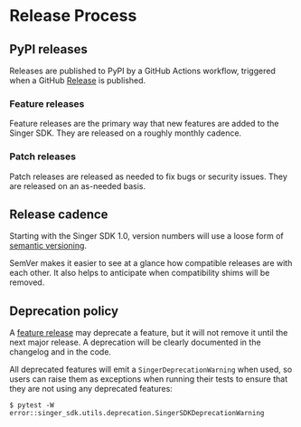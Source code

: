 # Release Process

## PyPI releases

Releases are published to PyPI by a GitHub Actions workflow, triggered when a GitHub [Release](https://github.com/meltano/sdk/releases) is published.

### Feature releases

Feature releases are the primary way that new features are added to the Singer SDK. They are released on a roughly monthly cadence.

### Patch releases

Patch releases are released as needed to fix bugs or security issues. They are released on an as-needed basis.

## Release cadence

Starting with the Singer SDK 1.0, version numbers will use a loose form of [semantic versioning](https://semver.org/).

SemVer makes it easier to see at a glance how compatible releases are with each other. It also helps to anticipate when compatibility shims will be removed.

## Deprecation policy

A [feature release](#feature-releases) may deprecate a feature, but it will not remove it until the next major release. A deprecation will be clearly documented in the changelog and in the code.

All deprecated features will emit a `SingerDeprecationWarning` when used, so users can raise them as exceptions when running their tests to ensure that they are not using any deprecated features:

```console
$ pytest -W error::singer_sdk.utils.deprecation.SingerSDKDeprecationWarning
```
